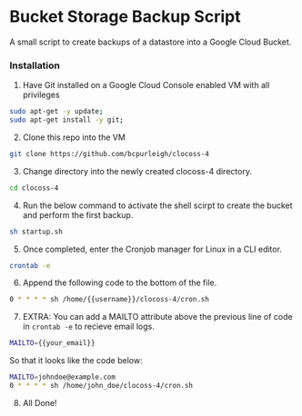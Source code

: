 # Bucket Storage Backup Script

A small script to create backups of a datastore into a Google Cloud Bucket.

### Installation

1. Have Git installed on a Google Cloud Console enabled VM with all privileges

```sh
sudo apt-get -y update;
sudo apt-get install -y git;
```

2. Clone this repo into the VM

```sh
git clone https://github.com/bcpurleigh/clocoss-4
```

3. Change directory into the newly created clocoss-4 directory.

```sh
cd clocoss-4
```

4. Run the below command to activate the shell scirpt to create the bucket and perform the first backup.

```sh
sh startup.sh
```

5. Once completed, enter the Cronjob manager for Linux in a CLI editor.

```sh
crontab -e
```

6. Append the following code to the bottom of the file.

```sh
0 * * * * sh /home/{{username}}/clocoss-4/cron.sh
```

7. EXTRA: You can add a MAILTO attribute above the previous line of code in `crontab -e` to recieve email logs.

```sh
MAILTO={{your_email}}
```

So that it looks like the code below:

```sh
MAILTO=johndoe@example.com
0 * * * * sh /home/john_doe/clocoss-4/cron.sh
```

8. All Done!
